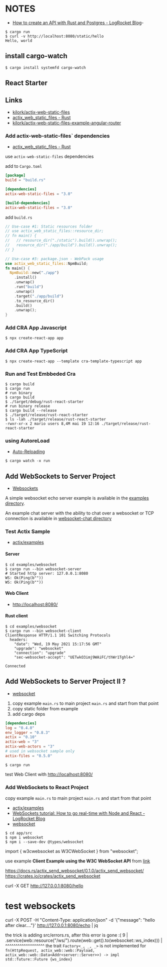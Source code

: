 # NOTES

- [How to create an API with Rust and Postgres - LogRocket Blog](https://blog.logrocket.com/create-a-backend-api-with-rust-and-postgres/)- 

```shell
$ cargo run
$ curl -v http://localhost:8080/static/hello
Hello, world
```

## install cargo-watch

```shell
$ cargo install systemfd cargo-watch
```

## React Starter

## Links

- [kilork/actix-web-static-files](https://github.com/kilork/actix-web-static-files)
- [actix_web_static_files - Rust](https://docs.rs/actix-web-static-files/3.0.5/actix_web_static_files/index.html?search=#use-case-3-packagejson---webpack-usage)
- [kilork/actix-web-static-files-example-angular-router](https://github.com/kilork/actix-web-static-files-example-angular-router)

### Add actix-web-static-files` dependencies

- [actix_web_static_files - Rust](https://docs.rs/actix-web-static-files/3.0.5/actix_web_static_files/index.html#actix-web-static-files-as-resources-support)

use `actix-web-static-files` dependencies

add to `Cargo.toml`

```toml
[package]
build = "build.rs"

[dependencies]
actix-web-static-files = "3.0"

[build-dependencies]
actix-web-static-files = "3.0"
```

add `build.rs`

```rust
// Use-case #1: Static resources folder
// use actix_web_static_files::resource_dir;
// fn main() {
//   // resource_dir("./static").build().unwrap();
//   resource_dir("./app/build").build().unwrap();
// }

// Use-case #3: package.json - WebPack usage
use actix_web_static_files::NpmBuild;
fn main() {
  NpmBuild::new("./app")
    .install()
    .unwrap()
    .run("build")
    .unwrap()
    .target("./app/build")
    .to_resource_dir()
    .build()
    .unwrap();
}
```

### Add CRA App Javascript

```shell
$ npx create-react-app app
```

### Add CRA App TypeScript

```shell
$ npx create-react-app --template cra-template-typescript app
```

### Run and Test Embbeded Cra

```shell
$ cargo build
$ cargo run
# run binary
$ cargo build
$ ./target/debug/rust-react-starter
# run binary release
$ cargo build --release
$ ./target/release/rust-react-starter
$ ls -lah ./target/release/rust-react-starter 
-rwxr-xr-x 2 mario users 8,4M mai 19 12:16 ./target/release/rust-react-starter
```

### using AutoreLoad

- [Auto-Reloading](https://actix.rs/docs/autoreload/)

```shell
$ cargo watch -x run
```

## Add WebSockets to Server Project

- [Websockets](https://actix.rs/docs/websockets/)

A simple websocket echo server example is available in the [examples directory](https://github.com/actix/examples/tree/master/websockets/websocket).

An example chat server with the ability to chat over a websocket or TCP connection is available in [websocket-chat directory](https://github.com/actix/examples/tree/master/websockets/chat)

### Test Actix Sample

- [actix/examples](https://github.com/actix/examples/tree/master/websockets/websocket)

#### Server

```shell
$ cd examples/websocket
$ cargo run --bin websocket-server
# Started http server: 127.0.0.1:8080
WS: Ok(Ping(b""))
WS: Ok(Ping(b""))
```

#### Web Client

- [http://localhost:8080/](http://localhost:8080/)

#### Rust client

```shell
$ cd examples/websocket
$ cargo run --bin websocket-client
ClientResponse HTTP/1.1 101 Switching Protocols
  headers:
    "date": "Wed, 19 May 2021 15:17:56 GMT"
    "upgrade": "websocket"
    "connection": "upgrade"
    "sec-websocket-accept": "UETwkO3imj9WAiFC/thWr1Tghl4="

Connected
```

## Add WebSockets to Server Project II ?

- [websocket](https://www.npmjs.com/package/websocket)

1. copy example `main.rs`  to main project `main.rs` and start from that point
2. copy static folder from example
3. add cargo deps

```toml
[dependencies]
log = "0.4.0"
env_logger = "0.8.3"
actix = "0.10"
actix-web = "3"
actix-web-actors = "3"
# used in websocket sample only
actix-files = "0.5.0"
```

```shell
$ cargo run
```

test Web Client with [http://localhost:8080/](http://localhost:8080/)

### Add WebSockets to React Project

copy example `main.rs`  to main project `main.rs` and start from that point

- [actix/examples](https://github.com/actix/examples/tree/master/websockets/websocket)
- [WebSockets tutorial: How to go real-time with Node and React - LogRocket Blog](https://blog.logrocket.com/websockets-tutorial-how-to-go-real-time-with-node-and-react-8e4693fbf843/)
- [websocket](https://www.npmjs.com/package/websocket)

```shell
$ cd app/src
$ npm i websocket
$ npm i --save-dev @types/websocket
```

import { w3cwebsocket as W3CWebSocket } from "websocket";

use example **Client Example using the W3C WebSocket API** from [link](https://www.npmjs.com/package/websocket)






https://docs.rs/actix_send_websocket/0.1.0/actix_send_websocket/
https://crates.io/crates/actix_send_websocket




curl -X GET http://127.0.0.1:8080/hello
# test websockets
curl -X POST -H "Content-Type: application/json" -d '{"message": "hello after clear...."}' http://127.0.0.1:8080/echo | jq



the trick is adding src/errors.rs, after this error is gone :(
9 |     .service(web::resource("/ws/").route(web::get().to(websocket::ws_index)))
  |                                                        ^^^^^^^^^^^^^^^^^^^ the trait `Factory<_, _, _>` is not implemented for `fn(HttpRequest, actix_web::web::Payload, actix_web::web::Data<Addr<server::Server>>) -> impl std::future::Future {ws_index}`